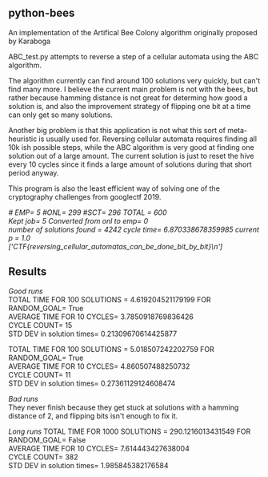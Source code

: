 python-bees
---

An implementation of the Artifical Bee Colony algorithm originally proposed by Karaboga

ABC_test.py attempts to reverse a step of a cellular automata using the ABC algorithm. 

The algorithm currently can find around 100 solutions very quickly, but can't find many more.
I believe the current main problem is not with the bees, but rather because hamming distance is not great for determing how good a solution is, and also the improvement strategy of flipping one bit at a time can only get so many solutions.

Another big problem is that this application is not what this sort of meta-heuristic is usually used for. Reversing cellular automata requires finding all 10k ish possible steps, while the ABC algorithm is very good at finding one solution out of a large amount. The current solution is just to reset the hive every 10 cycles since it finds a large amount of solutions during that short period anyway.

This program is also the least efficient way of solving one of the cryptography challenges from googlectf 2019. 

*# EMP= 5 #ONL= 299 #SCT= 296 TOTAL = 600*  
*Kept job= 5 Converted from onl to emp= 0*  
*number of solutions found =  4242 cycle time= 6.870338678359985 current p =  1.0*  
*['CTF{reversing_cellular_automatas_can_be_done_bit_by_bit}\n']*  

Results
---

*Good runs*  
TOTAL TIME FOR 100 SOLUTIONS =  4.619204521179199 FOR RANDOM_GOAL= True  
AVERAGE TIME FOR 10 CYCLES= 3.7850918769836426  
CYCLE COUNT= 15  
STD DEV in solution times= 0.21309670614425877  

TOTAL TIME FOR 100 SOLUTIONS =  5.018507242202759 FOR RANDOM_GOAL= True  
AVERAGE TIME FOR 10 CYCLES= 4.860507488250732  
CYCLE COUNT= 11  
STD DEV in solution times= 0.27361129124608474  

*Bad runs*  
They never finish because they get stuck at solutions with a hamming distance of 2, and flipping bits isn't enough to fix it.  

*Long runs*
TOTAL TIME FOR 1000 SOLUTIONS =  290.1216013431549 FOR RANDOM_GOAL= False  
AVERAGE TIME FOR 10 CYCLES= 7.614443427638004  
CYCLE COUNT= 382  
STD DEV in solution times= 1.985845382176584  